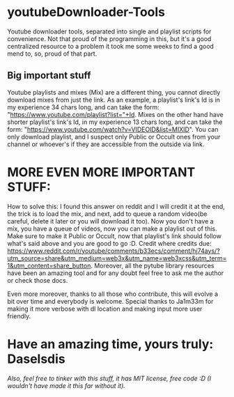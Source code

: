 # youtubeDownloader-Tools
Youtube downloader tools, separated into single and playlist scripts for convenience.
Not that proud of the programming in this, but it's a good centralized resource to a problem it took me some weeks to find a good mend to, so, proud of that part.

## Big important stuff
Youtube playlists and mixes (Mix) are a different thing, you cannot directly download mixes from just the link.
As an example, a playlist's link's Id is in my experience 34 chars long, and can take the form: "https://www.youtube.com/playlist?list="+Id. Mixes on the other hand have shorter playlist's link's Id, in my experience 13 chars long, and can take the form: "https://www.youtube.com/watch?v=VIDEOID&list=MIXID".
You can only download playlist, and I suspect only Public or Occult ones from your channel or whoever's if they are accessible from the outside via link.

# MORE EVEN MORE IMPORTANT STUFF:
How to solve this: I found this answer on reddit and I will credit it at the end, the trick is to load the mix, and next, add to queue a random video(be careful, delete it later or you will download it too). Now you don't have a mix, you have a queue of videos, now you can make a playlist out of this. Make sure to make it Public or Occult, now that playlist's link should follow what's said above and you are good to go :D.
 Credit where credits due: https://www.reddit.com/r/youtube/comments/b33ecs/comment/hj74ays/?utm_source=share&utm_medium=web3x&utm_name=web3xcss&utm_term=1&utm_content=share_button. Moreover, all the pytube library resources have been an amazing tool and for any doubt feel free to ask me the author or check those docs.
 
 Even more moreover, thanks to all those who contribute, this will evolve a bit over time and everybody is welcome. Special thanks to Ja1m33m for making it more verbose with dl location and making input more user friendly.
 
# Have an amazing time, yours truly: Daselsdis
_Also, feel free to tinker with this stuff, it has MIT license, free code :D (I wouldn't have made it this far without it)._
